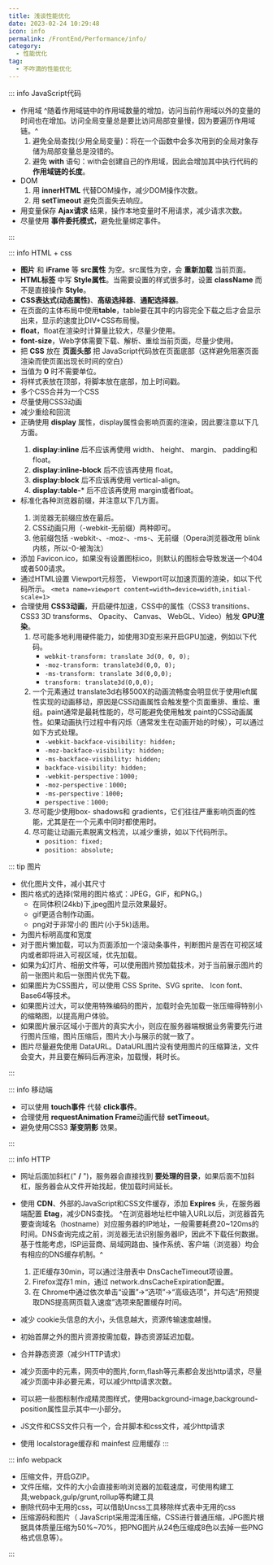 ```yaml
---
title: 浅谈性能优化
date: 2023-02-24 10:29:48
icon: info
permalink: /FrontEnd/Performance/info/
category: 
  - 性能优化
tag: 
  - 不咋滴的性能优化
---
```


::: info JavaScript代码

- 作用域 ^随着作用域链中的作用域数量的增加，访问当前作用域以外的变量的时间也在增加。访问全局变量总是要比访问局部变量慢，因为要遍历作用域链。^
  1. 避免全局查找(少用全局变量)：将在一个函数中会多次用到的全局对象存储为局部变量总是没错的。
  2. 避免 **with** 语句：with会创建自己的作用域，因此会增加其中执行代码的 **作用域链的长度**。
- DOM
  1. 用 **innerHTML** 代替DOM操作，减少DOM操作次数。
  2. 用 **setTimeout** 避免页面失去响应。
- 用变量保存 **Ajax请求** 结果，操作本地变量时不用请求，减少请求次数。
- 尽量使用 **事件委托模式**，避免批量绑定事件。

:::

::: info HTML + css

- <Badge text="避免" type="danger" vertical="middle" /> **图片** 和 **iFrame** 等 **src属性** 为空。src属性为空，会 **重新加载** 当前页面。
- <Badge text="避免" type="danger" vertical="middle" /> **HTML标签** 中写 **Style属性**。当需要设置的样式很多时，设置 **className** 而不是直接操作 **Style**。
- <Badge text="避免" type="danger" vertical="middle" /> **CSS表达式(动态属性)**、**高级选择器**、**通配选择器**。
- <Badge text="避免" type="danger" vertical="middle" /> 在页面的主体布局中使用**table**，table要在其中的内容完全下载之后才会显示出来，显示的速度比DIV+CSS布局慢。 
- <Badge text="不滥用" type="warning" vertical="middle" /> **float**，float在渲染时计算量比较大，尽量少使用。
- <Badge text="不滥用" type="warning" vertical="middle" /> **font-size**，Web字体需要下载、解析、重绘当前页面，尽量少使用。
- <Badge text="tip" type="tip" vertical="middle" /> 把 **CSS** 放在 **页面头部** 把 JavaScript代码放在页面底部（这样避免阻塞页面渲染而使页面出现长时间的空白）
- <Badge text="tip" type="tip" vertical="middle" /> 当值为 **0** 时不需要单位。
- <Badge text="tip" type="tip" vertical="middle" /> 将样式表放在顶部，将脚本放在底部，加上时间戳。
- <Badge text="tip" type="tip" vertical="middle" /> 多个CSS合并为一个CSS
- <Badge text="tip" type="tip" vertical="middle" /> 尽量使用CSS3动画
- <Badge text="tip" type="tip" vertical="middle" /> 减少重绘和回流
- <Badge text="tip" type="tip" vertical="middle" /> 正确使用 **display** 属性，display属性会影响页面的渲染，因此要注意以下几方面。
  1. **display:inline** 后不应该再使用 width、 height、 margin、 padding和float。
  2. **display:inline-block** 后不应该再使用 float。
  3. **display:block** 后不应该再使用 vertical-align。
  4. **display:table-*** 后不应该再使用 margin或者float。 
- <Badge text="tip" type="tip" vertical="middle" /> 标准化各种浏览器前缀，并注意以下几方面。
  1. 浏览器无前缀应放在最后。 
  2. CSS动画只用（-webkit-无前缀）两种即可。 
  3. 他前缀包括 -webkit-、-moz-、-ms-、无前缀（Opera浏览器改用 blink内核，所以-0-被淘汰）
- <Badge text="tip" type="tip" vertical="middle" /> 添加 Favicon.ico，如果没有设置图标ico，则默认的图标会导致发送一个404或者500请求。
- 通过HTML设置 Viewport元标签， Viewport可以加速页面的渲染，如以下代码所示。
  `<meta name=viewport content=width=device=width,initial-scale=1>`
- 合理使用 **CSS3动画**，开启硬件加速，CSS中的属性（CSS3 transitions、CSS3 3D transforms、 Opacity、 Canvas、 WebGL、Video）触发 **GPU渲染**。
  1. 尽可能多地利用硬件能力，如使用3D变形来开启GPU加速，例如以下代码。
     - `webkit-transform: translate 3d(0, 0, 0);`
     - `-moz-transform: translate3d(0,0, 0);`
     - `-ms-transform: translate 3d(0,0,0);`
     - `transform: translate3d(0,0,0);`
  2. 一个元素通过 translate3d右移500X的动画流畅度会明显优于使用left属性实现的动画移动，原因是CSS动画属性会触发整个页面重排、重绘、重组。paint通常是最耗性能的，尽可能避免使用触发 paint的CSS动画属性。如果动画执行过程中有闪烁（通常发生在动画开始的时候），可以通过如下方式处理。
     - `-webkit-backface-visibility: hidden;`
     - `-moz-backface-visibility: hidden;`
     - `-ms-backface-visibility: hidden;`
     - `backface-visibility: hidden;`
     - `-webkit-perspective：1000;`
     - `-moz-perspective：1000;`
     - `-ms-perspective：1000;`
     - `perspective：1000;`
  3. 尽可能少使用box- shadows和 gradients，它们往往严重影响页面的性能，尤其是在一个元素中同时都使用时。
  4. 尽可能让动画元素脱离文档流，以减少重排，如以下代码所示。
     - `position: fixed;`
     - `position: absolute;`




::: tip 图片

* 优化图片文件，减小其尺寸
* 图片格式的选择(常用的图片格式：JPEG，GIF，和PNG。)
  * 在同体积(24kb)下,jpeg图片显示效果最好。 
  * gif更适合制作动画。 
  * png对于非常小的 图片(小于5k)适用。
* 为图片标明高度和宽度
* 对于图片懒加载，可以为页面添加一个滚动条事件，判断图片是否在可视区域内或者即将进入可视区域，优先加载。
* 如果为幻灯片、相册文件等，可以使用图片预加载技术，对于当前展示图片的前一张图片和后一张图片优先下载。
* 如果图片为CSS图片，可以使用 CSS Sprite、SVG sprite、 Icon font、Base64等技术。
* 如果图片过大，可以使用特殊编码的图片，加载时会先加载一张压缩得特别小的缩略图，以提高用户体验。
* 如果图片展示区域小于图片的真实大小，则应在服务器端根据业务需要先行进行图片压缩，图片压缩后，图片大小与展示的就一致了。
* 图片尽量避免使用 DataURL。DataURL图片没有使用图片的压缩算法，文件会变大，并且要在解码后再渲染，加载慢，耗时长。

::: 


::: info 移动端

- 可以使用 **touch事件** 代替 **click事件**。
- 合理使用 **requestAnimation Frame**动画代替 **setTimeout**。
- 避免使用CSS3 **渐变阴影** 效果。

:::


::: info HTTP

* 网址后面加斜杠(" **/** ")，服务器会直接找到 **要处理的目录**，如果后面不加斜杠，服务器会从文件开始找起，使加载时间延长。
* 使用 **CDN**、外部的JavaScript和CSS文件缓存，添加 **Expires** 头，在服务器端配置 **Etag**，减少DNS查找。 ^在浏览器地址栏中输入URL以后，浏览器首先要查询域名（hostname）对应服务器的IP地址，一般需要耗费20~120ms的时间。DNS查询完成之前，浏览器无法识别服务器IP，因此不下载任何数据。基于性能考虑，ISP运营商、局域网路由、操作系统、客户端（浏览器）均会有相应的DNS缓存机制。^
  1. 正IE缓存30min，可以通过注册表中 DnsCacheTimeout项设置。 
  2. Firefox混存1 min，通过 network.dnsCacheExpiration配置。
  3. 在 Chrome中通过依次单击“设置”→“选项”→“高级选项”，并勾选“用预提取DNS提高网页载入速度”选项来配置缓存时间。

* 减少 cookie头信息的大小，头信息越大，资源传输速度越慢。
* 初始首屏之外的图片资源按需加载，静态资源延迟加载。 
* 合并静态资源（减少HTTP请求）
* 减少页面中的元素，网页中的图片,form,flash等元素都会发出http请求，尽量减少页面中非必要元素，可以减少http请求次数。 
* 可以把一些图标制作成精灵图样式，使用background-image,background-position属性显示其中一小部分。 
* JS文件和CSS文件只有一个，合并脚本和css文件，减少http请求
* 使用 localstorage缓存和 mainfest 应用缓存
:::

::: info webpack

* 压缩文件，开启GZIP。
* 文件压缩，文件的大小会直接影响浏览器的加载速度，可使用构建工具;webpack,gulp/grunt,rollup等构建工具
* 删除代码中无用的css，可以借助Uncss工具移除样式表中无用的css
* 压缩源码和图片（ JavaScript采用混淆压缩，CSS进行普通压缩，JPG图片根据具体质量压缩为50%~70%，把PNG图片从24色压缩成8色以去掉一些PNG格式信息等）。


:::
